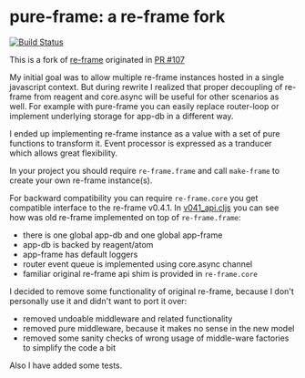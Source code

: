 # pure-frame: a re-frame fork

[![Build Status](https://travis-ci.org/darwin/pure-frame.svg)](https://travis-ci.org/binaryage/pure-frame)

This is a fork of [re-frame](https://github.com/Day8/re-frame) originated in [PR #107](https://github.com/Day8/re-frame/pull/107)

My initial goal was to allow multiple re-frame instances hosted in a single javascript context.
But during rewrite I realized that proper decoupling of re-frame from reagent and core.async will be useful
for other scenarios as well. For example with pure-frame you can easily replace router-loop or
implement underlying storage for app-db in a different way.

I ended up implementing re-frame instance as a value with a set of pure functions to transform it. Event processor
is expressed as a tranducer which allows great flexibility.

In your project you should require `re-frame.frame` and call `make-frame` to create your own re-frame instance(s).

For backward compatibility you can require `re-frame.core` you get compatible interface to the re-frame v0.4.1.
In [v041_api.cljs](blob/master/src/re_frame/v041_api.cljs) you can see how was old re-frame implemented on top of `re-frame.frame`:

* there is one global app-db and one global app-frame
* app-db is backed by reagent/atom
* app-frame has default loggers
* router event queue is implemented using core.async channel
* familiar original re-frame api shim is provided in `re-frame.core`

I decided to remove some functionality of original re-frame, because I don't personally use it and didn't want to
port it over:

* removed undoable middleware and related functionality
* removed pure middleware, because it makes no sense in the new model
* removed some sanity checks of wrong usage of middle-ware factories to simplify the code a bit

Also I have added some tests.